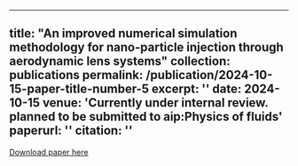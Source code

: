 
---
title: "An improved numerical simulation methodology for nano-particle injection through aerodynamic lens systems"
collection: publications
permalink: /publication/2024-10-15-paper-title-number-5
excerpt: ''
date: 2024-10-15
venue: 'Currently under internal review. planned to be submitted to aip:Physics of fluids'
paperurl: ''
citation: ''
---

[Download paper here]()
